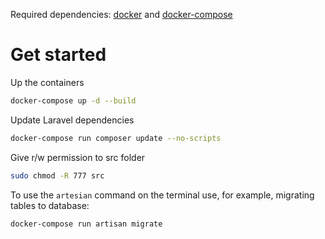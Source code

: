 Required dependencies: [docker](https://www.docker.com/get-started) and [docker-compose](https://docs.docker.com/compose/install/)


Get started
====

Up the containers

```bash
docker-compose up -d --build
```

Update Laravel dependencies

```bash
docker-compose run composer update --no-scripts
```

Give r/w permission to src folder
```bash
sudo chmod -R 777 src 
```

To use the `artesian` command on the terminal use, for example, migrating tables to database:
```bash
docker-compose run artisan migrate
```